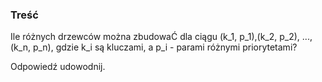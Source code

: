 ### Treść
Ile różnych drzewców można zbudowaĆ dla ciągu (k_1, p_1),(k_2, p_2), ..., (k_n, p_n), gdzie k_i są kluczami, a p_i - parami różnymi priorytetami?

Odpowiedź udowodnij.

